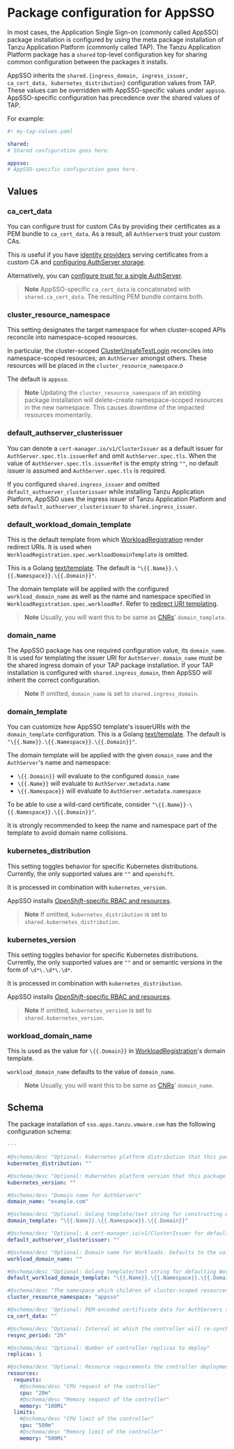 # Package configuration for AppSSO

In most cases, the Application Single Sign-on (commonly called AppSSO) package 
installation is configured by using the meta package installation of Tanzu 
Application Platform (commonly called TAP). 
The Tanzu Application Platform package has a `shared` top-level configuration key 
for sharing common configuration between the packages it installs.

AppSSO inherits the `shared.{ingress_domain, ingress_issuer, ca_cert_data,
kubernetes_distribution}` configuration values from TAP. These values can be
overridden with AppSSO-specific values under `appsso`. AppSSO-specific
configuration has precedence over the shared values of TAP.

For example:

```yaml
#! my-tap-values.yaml

shared:
# Shared configuration goes here.

appsso:
# AppSSO-specific configuration goes here.
```

## Values

### <a id="ca"></a>ca_cert_data

You can configure trust for custom CAs by providing their certificates as a PEM
bundle to `ca_cert_data`. As a result, all `AuthServer`s trust your custom CAs.

This is useful if you have [identity
providers](../service-operators/identity-providers.hbs.md) serving certificates
from a custom CA and [configuring AuthServer
storage](../service-operators/storage.hbs.md).

Alternatively, you can [configure trust for a single
AuthServer](../service-operators/ca-certs.hbs.md).

>**Note** AppSSO-specific `ca_cert_data` is concatenated with
>`shared.ca_cert_data`. The resulting PEM bundle contains both.

### cluster_resource_namespace

This setting designates the target namespace for when cluster-scoped APIs
reconcile into namespace-scoped resources.

In particular, the cluster-scoped
[ClusterUnsafeTestLogin](./api/clusterunsafetestlogin.hbs.md) reconciles into
namespace-scoped resources; an `AuthServer` amongst others. These resources
will be placed in the `cluster_resource_namespace`.o

The default is `appsso`.

>**Note** Updating the `cluster_resource_namespace` of an existing package
>installation will delete-create namespace-scoped resources in the new
>namespace. This causes downtime of the impacted resources momentarily.

### default_authserver_clusterissuer

You can denote a `cert-manager.io/v1/ClusterIssuer` as a default issuer for
`AuthServer.spec.tls.issuerRef` and omit `AuthServer.spec.tls`. When the value
of `AuthServer.spec.tls.issuerRef` is the empty string `""`, no default issuer
is assumed and `AuthServer.spec.tls` is required.

If you configured `shared.ingress_issuer` and omitted
`default_authserver_clusterissuer` while installing Tanzu Application Platform,
AppSSO uses the ingress issuer of Tanzu Application Platform and sets
`default_authserver_clusterissuer` to `shared.ingress_issuer`.

### default_workload_domain_template

This is the default template from which
[WorkloadRegistration](./api/workloadregistration.hbs.md) render redirect URIs.
It is used when `WorkloadRegistration.spec.workloadDomainTemplate` is omitted.

This is a Golang [text/template](https://pkg.go.dev/text/template). The default
is `"\{{.Name}}.\{{.Namespace}}.\{{.Domain}}"`.

The domain template will be applied with the configured `workload_domain_name`
as well as the name and namespace specified in
`WorkloadRegistration.spec.workloadRef`. Refer to [redirect URI
templating](./api/workloadregistration.hbs.md#redirect-uri-templating).

>**Note** Usually, you will want this to be same as
>[CNRs](../../cloud-native-runtimes/about.hbs.md)' `domain_template`.

### domain_name

The AppSSO package has one required configuration value, its `domain_name`. It
is used for templating the issuer URI for `AuthServer`. `domain_name` must be
the shared ingress domain of your TAP package installation. If your TAP
installation is configured with `shared.ingress_domain`, then AppSSO will
inherit the correct configuration.

>**Note** If omitted, `domain_name` is set to `shared.ingress_domain`.

### domain_template

You can customize how AppSSO template's issuerURIs with the `domain_template`
configuration. This is a Golang
[text/template](https://pkg.go.dev/text/template). The default is
`"\{{.Name}}.\{{.Namespace}}.\{{.Domain}}"`.

The domain template will be applied with the given `domain_name` and the
`AuthServer`'s name and namespace:

- `\{{.Domain}}` will evaluate to the configured `domain_name`
- `\{{.Name}}` will evaluate to `AuthServer.metadata.name`
- `\{{.Namespace}}` will evaluate to `AuthServer.metadata.namespace`

To be able to use a wild-card certificate, consider
`"\{{.Name}}-\{{.Namespace}}.\{{.Domain}}"`.

It is strongly recommended to keep the name and namespace part of the template
to avoid domain name collisions.

### kubernetes_distribution

This setting toggles behavior for specific Kubernetes distributions. Currently,
the only supported values are `""` and `openshift`.

It is processed in combination with `kubernetes_version`.

AppSSO installs [_OpenShift_-specific RBAC and resources](openshift.md).

>**Note** If omitted, `kubernetes_distribution` is set to
>`shared.kubernetes_distribution`.

### kubernetes_version

This setting toggles behavior for specific Kubernetes distributions. Currently,
the only supported values are `""` and or semantic versions in the form of
`\d*\.\d*\.\d*`.

It is processed in combination with `kubernetes_distribution`.

AppSSO installs [_OpenShift_-specific RBAC and resources](openshift.md).

>**Note** If omitted, `kubernetes_version` is set to
>`shared.kubernetes_version`.

### workload_domain_name

This is used as the value for `\{{.Domain}}` in
[WorkloadRegistration](./api/workloadregistration.hbs.md)'s domain template.

`workload_domain_name` defaults to the value of `domain_name`.

>**Note** Usually, you will want this to be same as
>[CNRs](../../cloud-native-runtimes/about.hbs.md)' `domain_name`.

## Schema

The package installation of `sso.apps.tanzu.vmware.com` has the following
configuration schema:

<!---
Generated with:
```shell
cat ~/workspace/sso4k8s/carvel/config/values-schema.yml
```
--->

```yaml
---

#@schema/desc "Optional: Kubernetes platform distribution that this package is being installed on. Accepted values: ['','openshift']"
kubernetes_distribution: ""

#@schema/desc "Optional: Kubernetes platform version that this package is being installed on. Accepted format: ['x.x.x']"
kubernetes_version: ""

#@schema/desc "Domain name for AuthServers"
domain_name: "example.com"

#@schema/desc "Optional: Golang template/text string for constructing AuthServer FQDNs"
domain_template: "\{{.Name}}.\{{.Namespace}}.\{{.Domain}}"

#@schema/desc "Optional: A cert-manager.io/v1/ClusterIssuer for defaulting AuthServer TLS"
default_authserver_clusterissuer: ""

#@schema/desc "Optional: Domain name for Workloads. Defaults to the value of domain_name"
workload_domain_name: ""

#@schema/desc "Optional: Golang template/text string for defaulting Workload FQDNs templating"
default_workload_domain_template: "\{{.Name}}.\{{.Namespace}}.\{{.Domain}}"

#@schema/desc "The namespace which children of cluster-scoped resources are located in"
cluster_resource_namespace: "appsso"

#@schema/desc "Optional: PEM-encoded certificate data for AuthServers to trust TLS connections with a custom CA"
ca_cert_data: ""

#@schema/desc "Optional: Interval at which the controller will re-synchronize applied resources"
resync_period: "2h"

#@schema/desc "Optional: Number of controller replicas to deploy"
replicas: 1

#@schema/desc "Optional: Resource requirements the controller deployment"
resources:
  requests:
    #@schema/desc "CPU request of the controller"
    cpu: "20m"
    #@schema/desc "Memory request of the controller"
    memory: "100Mi"
  limits:
    #@schema/desc "CPU limit of the controller"
    cpu: "500m"
    #@schema/desc "Memory limit of the controller"
    memory: "500Mi"
```
